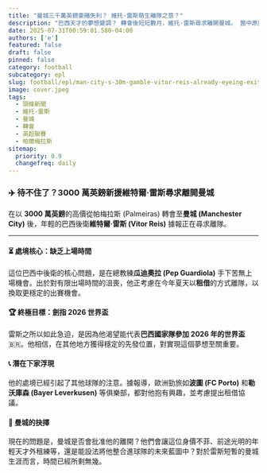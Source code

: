 ```yaml
---
title: "曼城三千萬英鎊豪賭失利？ 維托·雷斯萌生離隊之意？"
description: "巴西天才的夢想變調？ 轉會後短短數月，維托·雷斯尋求離開曼城。 箇中原因為何？"
date: 2025-07-31T00:59:01.580-04:00
authors: ['e']
featured: false
draft: false
pinned: false
category: football
subcategory: epl
slug: football/epl/man-city-s-30m-gamble-vitor-reis-already-eyeing-exit
image: cover.jpeg
tags:
  - 頭條新聞
  - 維托·雷斯
  - 曼城
  - 轉會
  - 英超聯賽
  - 帕爾梅拉斯
sitemap:
  priority: 0.9
  changefreq: daily
---
```


### ✈️ 待不住了？3000 萬英鎊新援維特爾·雷斯尋求離開曼城

在以 **3000 萬英鎊**的高價從帕梅拉斯 (Palmeiras) 轉會至**曼城 (Manchester City)** 後，年輕的巴西後衛**維特爾·雷斯 (Vitor Reis)** 據報正在尋求離隊。

---

#### ⏳ 處境核心：缺乏上場時間

這位巴西中後衛的核心問題，是在總教練**瓜迪奧拉 (Pep Guardiola)** 手下苦無上場機會。出於對有限出場時間的沮喪，他正考慮在今年夏天以**租借**的方式離隊，以換取更穩定的出賽機會。

#### 🏆 終極目標：劍指 2026 世界盃

雷斯之所以如此急迫，是因為他渴望能代表**巴西國家隊參加 2026 年的世界盃** 🇧🇷。他相信，在其他地方獲得穩定的先發位置，對實現這個夢想至關重要。

#### 📞 潛在下家浮現

他的處境已經引起了其他球隊的注意。據報導，歐洲勁旅如**波圖 (FC Porto)** 和**勒沃庫森 (Bayer Leverkusen)** 等俱樂部，都對他抱有興趣，並考慮提出租借協議。

#### 🤔 曼城的抉擇

現在的問題是，曼城是否會批准他的離開？他們會讓這位身價不菲、前途光明的年輕天才外租練等，還是能設法將他整合進球隊的未來藍圖中？對於雷斯短暫的曼城生涯而言，時間已經所剩無幾。